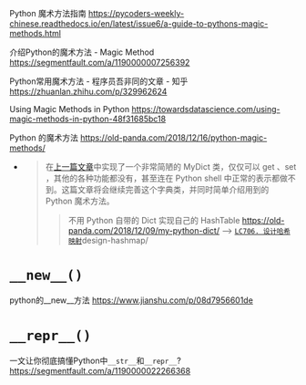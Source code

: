 
Python 魔术方法指南 https://pycoders-weekly-chinese.readthedocs.io/en/latest/issue6/a-guide-to-pythons-magic-methods.html

介绍Python的魔术方法 - Magic Method https://segmentfault.com/a/1190000007256392

Python常用魔术方法 - 程序员吾非同的文章 - 知乎 https://zhuanlan.zhihu.com/p/329962624

Using Magic Methods in Python https://towardsdatascience.com/using-magic-methods-in-python-48f31685bc18

Python 的魔术方法 https://old-panda.com/2018/12/16/python-magic-methods/
- > 在[上一篇文章](https://old-panda.com/2018/12/09/my-python-dict/)中实现了一个非常简陋的 MyDict 类，仅仅可以 get 、set ，其他的各种功能都没有，甚至连在 Python shell 中正常的表示都做不到。这篇文章将会继续完善这个字典类，并同时简单介绍用到的 Python 魔术方法。
  >> 不用 Python 自带的 Dict 实现自己的 HashTable https://old-panda.com/2018/12/09/my-python-dict/  -->  [`LC706. 设计哈希映射`](https://leetcode-cn.com/problems/)design-hashmap/

# `__new__()`

python的__new__方法 https://www.jianshu.com/p/08d7956601de

# `__repr__()`

一文让你彻底搞懂Python中`__str__`和`__repr__`? https://segmentfault.com/a/1190000022266368
